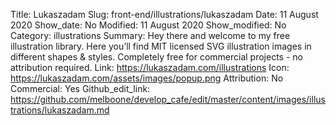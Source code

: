Title: Lukaszadam
Slug: front-end/illustrations/lukaszadam
Date: 11 August 2020
Show_date: No
Modified: 11 August 2020
Show_modified: No
Category: illustrations
Summary: Hey there and welcome to my free illustration library. Here you’ll find MIT licensed SVG illustration images in different shapes & styles. Completely free for commercial projects - no attribution required.
Link: https://lukaszadam.com/illustrations
Icon: https://lukaszadam.com/assets/images/popup.png
Attribution: No
Commercial: Yes
Github_edit_link: https://github.com/melboone/develop_cafe/edit/master/content/images/illustrations/lukaszadam.md